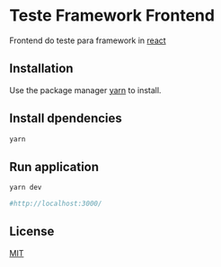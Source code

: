 # Teste Framework Frontend

Frontend do teste para framework in [react](https://reactjs.org/)

## Installation

Use the package manager [yarn](https://classic.yarnpkg.com/) to install.

## Install dpendencies

```bash
yarn
```

## Run application

```bash
yarn dev

```

```bash
#http://localhost:3000/
```

## License

[MIT](https://choosealicense.com/licenses/mit/)
